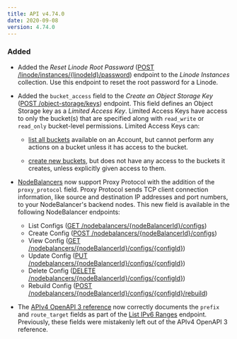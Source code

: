 ```yaml
---
title: API v4.74.0
date: 2020-09-08
version: 4.74.0
---
```


### Added

- Added the *Reset Linode Root Password* ([POST /linode/instances/{linodeId}/password](/docs/api/linode-instances/#linode-root-password-reset)) endpoint to the *Linode Instances* collection. Use this endpoint to reset the root password for a Linode.

- Added the `bucket_access` field to the *Create an Object Storage Key* ([POST /object-storage/keys](/docs/api/object-storage/#object-storage-key-create)) endpoint. This field defines an Object Storage key as a *Limited Access Key*. Limited Access Keys have access to only the bucket(s) that are specified along with `read_write` or `read_only` bucket-level permissions. Limited Access Keys can:

    - [list all buckets](/docs/api/object-storage/#object-storage-buckets-list) available on an Account, but cannot perform any actions on a bucket unless it has access to the bucket.

    - [create new buckets](/docs/api/object-storage/#object-storage-bucket-create), but does not have any access to the buckets it creates, unless explicitly given access to them.

- [NodeBalancers](https://www.linode.com/products/nodebalancers/) now support Proxy Protocol with the addition of the `proxy_protocol` field. Proxy Protocol sends TCP client connection information, like source and destination IP addresses and port numbers, to your NodeBalancer's backend nodes. This new field is available in the following NodeBalancer endpoints:

    - List Configs ([GET /nodebalancers/{nodeBalancerId}/configs](/docs/api/nodebalancers/#configs-list))
    - Create Config ([POST /nodebalancers/{nodeBalancerId}/configs](/docs/api/nodebalancers/#config-create))
    - View Config ([GET /nodebalancers/{nodeBalancerId}/configs/{configId}](/docs/api/nodebalancers/#config-view))
    - Update Config ([PUT /nodebalancers/{nodeBalancerId}/configs/{configId}](/docs/api/nodebalancers/#config-update))
    - Delete Config ([DELETE /nodebalancers/{nodeBalancerId}/configs/{configId}](/docs/api/nodebalancers/#config-delete))
    - Rebuild Config ([POST /nodebalancers/{nodeBalancerId}/configs/{configId}/rebuild](/docs/api/nodebalancers/#config-rebuild))

- The [APIv4 OpenAPI 3 reference](https://github.com/linode/linode-api-docs) now correctly documents the `prefix` and `route_target` fields as part of the [List IPv6 Ranges](/docs/api/networking/#ipv6-ranges-list) endpoint. Previously, these fields were mistakenly left out of the APIv4 OpenAPI 3 reference.
